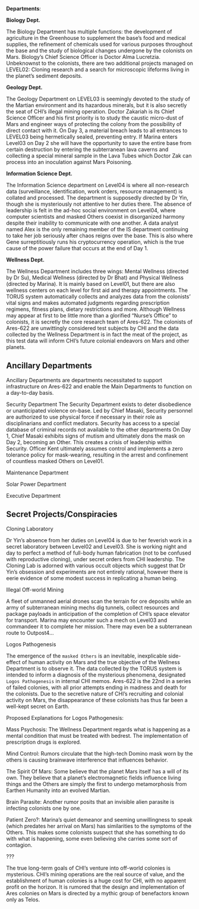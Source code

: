 
**Departments**:

**Biology Dept.**


 The Biology Department has multiple functions: the development of agriculture in the Greenhouse to supplement the base’s food and medical supplies, the refinement of chemicals used for various purposes throughout the base and the study of biological changes undergone by the colonists on Mars. Biology’s Chief Science Officer is Doctor Alma Lucretzia. 
Unbeknownst to the colonists, there are two additional projects managed on LEVEL02: Cloning research and a search for microscopic lifeforms living in the planet’s sediment deposits.

**Geology Dept.**

The Geology Department on LEVEL03 is seemingly devoted to the study of the Martian environment and its hazardous minerals, but it is also secretly the seat of CHI’s illegal mining operation. Doctor Zakariah is its Chief Science Officer and his first priority is to study the caustic micro-dust of Mars and engineer ways of protecting the colony from the possibility of direct contact with it. 
On Day 3, a material breach leads to all entrances to LEVEL03 being hermetically sealed, preventing entry. If Marina enters Level03 on Day 2 she will have the opportunity to save the entire base from certain destruction by entering the subterranean lava caverns and collecting a special mineral sample in the Lava Tubes which Doctor Zak can process into an inoculation against Mars Poisoning.

**Information Science Dept.**

The Information Science department on Level04 is where all non-research data (surveillance, identification, work orders, resource management) is collated and processed. The department is supposedly directed by Dr Yin, though she is mysteriously not attentive to her duties there. 
The absence of leadership is felt in the ad-hoc social environment on Level04, where computer scientists and masked Others coexist in disorganized harmony despite their inability to communicate with one another. A data analyst named Alex is the only remaining member of the IS department continuing to take her job seriously after chaos reigns over the base. This is also where Gene surreptitiously runs his cryptocurrency operation, which is the true cause of the power failure that occurs at the end of Day 1.

**Wellness Dept.**

The Wellness Department includes three wings: Mental Wellness (directed by Dr Su), Medical Wellness (directed by Dr Bhat) and Physical Wellness (directed by Marina). It is mainly based on Level01, but there are also wellness centers on each level for first aid and therapy appointments. The TORUS system automatically collects and analyzes data from the colonists’ vital signs and makes automated judgments regarding prescription regimens, fitness plans, dietary restrictions and more.
Although Wellness may appear at first to be little more than a glorified “Nurse’s Office” to colonists, it is secretly the core research team of Ares-622. The colonists of Ares-622 are unwittingly considered test subjects by CHI and the data collected by the Wellness Department is in fact the meat of the project, as this test data will inform CHI’s future colonial endeavors on Mars and other planets. 
 
## Ancillary Departments
Ancillary Departments are departments necessitated to support infrastructure on Ares-622 and enable the Main Departments to function on a day-to-day basis.

Security Department
The Security Department exists to deter disobedience or unanticipated violence on-base. Led by Chief Masaki, Security personnel are authorized to use physical force if necessary in their role as disciplinarians and conflict mediators. Security has access to a special database of criminal records not available to the other departments
On Day 1, Chief Masaki exhibits signs of mutism and ultimately dons the mask on Day 2, becoming an Other. This creates a crisis of leadership within Security. Officer Kent ultimately assumes control and implements a zero tolerance policy for mask-wearing, resulting in the arrest and confinement of countless masked Others on Level01.

Maintenance Department

Solar Power Department

Executive Department

## Secret Projects/Conspiracies

Cloning Laboratory

Dr Yin’s absence from her duties on Level04 is due to her feverish work in a secret laboratory between Level02 and Level03. She is working night and day to perfect a method of full-body human fabrication (not to be confused with reproductive cloning), under secret orders from CHI leadership. The Cloning Lab is adorned with various occult objects which suggest that Dr Yin’s obsession and experiments are not entirely rational, however there is eerie evidence of some modest success in replicating a human being.

Illegal Off-world Mining

A fleet of unmanned aerial drones scan the terrain for ore deposits while an army of subterranean mining mechs dig tunnels, collect resources and package payloads in anticipation of the completion of CHI’s space elevator for transport. Marina may encounter such a mech on Level03 and commandeer it to complete her mission. There may even be a subterranean route to Outpost4…

Logos Pathogenesis

The emergence of the `masked Others` is an inevitable, inexplicable side-effect of human activity on Mars and the true objective of the Wellness Department is to observe it. The data collected by the TORUS system is intended to inform a diagnosis of the mysterious phenomena, designated `Logos Pathogenesis` in internal CHI memos. Ares-622 is the 22nd in a series of failed colonies, with all prior attempts ending in madness and death for the colonists. Due to the secretive nature of CHI’s recruiting and colonial activity on Mars, the disappearance of these colonists has thus far been a well-kept secret on Earth.
	
Proposed Explanations for Logos Pathogenesis:

Mass Psychosis: The Wellness Department regards what is happening as a mental condition that must be treated with bedrest. The implementation of prescription drugs is explored.

Mind Control: Rumors circulate that the high-tech Domino mask worn by the others is causing brainwave interference that influences behavior.

The Spirit Of Mars: Some believe that the planet Mars itself has a will of its own. They believe that a planet’s electromagnetic fields influence living things and the Others are simply the first to undergo metamorphosis from Earthen Humanity into an evolved Martian.

Brain Parasite: Another rumor posits that an invisible alien parasite is infecting colonists one by one.

Patient Zero?: Marina’s quiet demeanor and seeming unwillingness to speak (which predates her arrival on Mars) has similarities to the symptoms of the Others. This makes some colonists suspect that she has something to do with what is happening, some even believing she carries some sort of contagion.

???

The true long-term goals of CHI’s venture into off-world colonies is mysterious. CHI’s mining operations are the real source of value, and the establishment of human colonies is a huge cost for CHI, with no apparent profit on the horizon. It is rumored that the design and implementation of Ares colonies on Mars is directed by a mythic group of benefactors known only as Telos.





